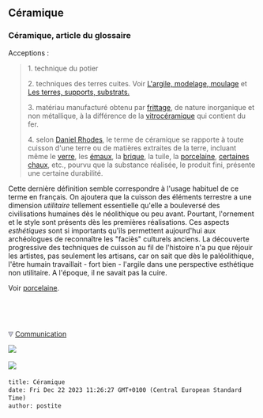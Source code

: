 ## Céramique
### Céramique, article du glossaire
 Acceptions :

> 1\. technique du potier
> 
> 2\. techniques des terres cuites. Voir [L'argile, modelage, moulage](argilemodmoul.html) et [Les terres, supports, substrats.](terressupports.html)
> 
> 3\. matériau manufacturé obtenu par [frittage](frittage.html), de nature inorganique et non métallique, à la différence de la [vitrocéramique](vitroceramique.html) qui contient du fer.
> 
> 4\. selon [Daniel Rhodes](livres.html#terresetglacures), le terme de céramique se rapporte à toute cuisson d'une terre ou de matières extraites de la terre, incluant même le [verre](verre.html), les [émaux](email.html), la [brique](terressupports.html#argilesabriquesetartsplastiques), la tuile, la [porcelaine](porcelaine.html), [certaines chaux](chaux.html#grasseoumaigre), etc., pourvu que la substance réalisée, le produit fini, présente une certaine durabilité.

Cette dernière définition semble correspondre à l'usage habituel de ce terme en français. On ajoutera que la cuisson des éléments terrestre a une dimension _utilitaire_ tellement essentielle qu'elle a bouleversé des civilisations humaines dès le néolithique ou peu avant. Pourtant, l'ornement et le style sont présents dès les premières réalisations. Ces aspects _esthétiques_ sont si importants qu'ils permettent aujourd'hui aux archéologues de reconnaître les "faciès" culturels anciens. La découverte progressive des techniques de cuisson au fil de l'histoire n'a pu que réjouir les artistes, pas seulement les artisans, car on sait que dès le paléolithique, l'être humain travaillait - fort bien - l'argile dans une perspective esthétique non utilitaire. A l'époque, il ne savait pas la cuire.

Voir [porcelaine](porcelaine.html).



 

 ![](images/transparent122x1.gif)

![](images/flechebas.gif) [Communication](http://www.artrealite.com/annonceurs.htm) 

[![](https://cbonvin.fr/sites/regie.artrealite.com/visuels/campagne1.png)](index-2.html#20131014)

![](https://cbonvin.fr/sites/regie.artrealite.com/visuels/campagne2.png)
```
title: Céramique
date: Fri Dec 22 2023 11:26:27 GMT+0100 (Central European Standard Time)
author: postite
```
